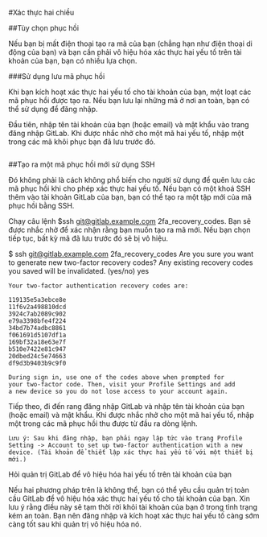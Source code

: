 #Xác thực hai chiều

##Tùy chọn phục hồi 

Nếu bạn bị mất điện thoại tạo ra mã của bạn (chẳng hạn như điện thoại di động của bạn) và bạn cần phải vô hiệu hóa xác thực hai yếu tố trên tài khoản của bạn, bạn có nhiều lựa chọn. 

###Sử dụng lưu mã phục hồi 

Khi bạn kích hoạt xác thực hai yếu tố cho tài khoản của bạn, một loạt các mã phục hồi được tạo ra. Nếu bạn lưu lại những mã ở nơi an toàn, bạn có thể sử dụng để đăng nhập. 

Đầu tiên, nhập tên tài khoản của bạn (hoặc email) và mật khẩu vào trang đăng nhập GitLab. Khi được nhắc nhở cho một mã hai yếu tố, nhập một trong các mã khôi phục bạn đã lưu trước đó. 

```Lưu ý: Khi một mã phục hồi đặc biệt đã được sử dụng, nó không thể được sử dụng lại. Bạn vẫn có thể sử dụng mã phục hồi lưu khác tại một thời gian sau đó.
```
##Tạo ra một mã phục hồi mới sử dụng SSH

Đó không phải là cách không phổ biến cho người sử dụng để quên lưu các mã phục hồi khi cho phép xác thực hai yếu tố. Nếu bạn có một khoá SSH thêm vào tài khoản GitLab của bạn, bạn có thể tạo ra một tập mới của mã phục hồi bằng SSH. 

Chạy câu lệnh $ssh git@gitlab.example.com 2fa_recovery_codes. Bạn sẽ được nhắc nhở để xác nhận rằng bạn muốn tạo ra mã mới. Nếu bạn chọn tiếp tục, bất kỳ mã đã lưu trước đó sẽ bị vô hiệu.

$ ssh git@gitlab.example.com 2fa_recovery_codes
Are you sure you want to generate new two-factor recovery codes?
Any existing recovery codes you saved will be invalidated. (yes/no)
yes
```
Your two-factor authentication recovery codes are:

119135e5a3ebce8e
11f6v2a498810dcd
3924c7ab2089c902
e79a3398bfe4f224
34bd7b74adbc8861
f061691d5107df1a
169bf32a18e63e7f
b510e7422e81c947
20dbed24c5e74663
df9d3b9403b9c9f0

During sign in, use one of the codes above when prompted for
your two-factor code. Then, visit your Profile Settings and add
a new device so you do not lose access to your account again.
```

Tiếp theo, đi đến rang đăng nhập GitLab và nhập tên tài khoản của bạn (hoặc email) và mật khẩu. Khi được nhắc nhở cho một mã hai yếu tố, nhập một trong các mã phục hồi thu được từ đầu ra dòng lệnh. 

```
Lưu ý: Sau khi đăng nhập, bạn phải ngay lập tức vào trang Profile Setting -> Account to set up two-factor authentication with a new device. (Tài khoản để thiết lập xác thực hai yếu tố với một thiết bị mới.) 
```

Hỏi quản trị GitLab để vô hiệu hóa hai yếu tố trên tài khoản của bạn 

Nếu hai phương pháp trên là không thể, bạn có thể yêu cầu quản trị toàn cầu GitLab để vô hiệu hóa xác thực hai yếu tố cho tài khoản của bạn. Xin lưu ý rằng điều này sẽ tạm thời rời khỏi tài khoản của bạn ở trong tình trạng kém an toàn. Bạn nên đăng nhập và kích hoạt xác thực hai yếu tố càng sớm càng tốt sau khi quản trị vô hiệu hóa nó.
